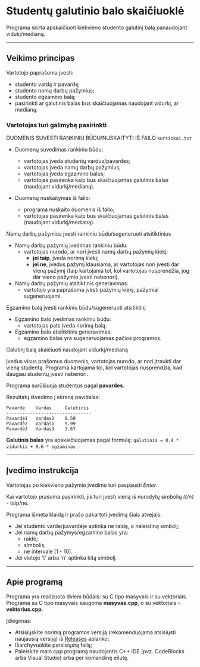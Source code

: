 # Studentų galutinio balo skaičiuoklė #
Programa skirta apskaičiuoti kiekvieno studento galutinį balą panaudojant vidukį/medianą.

- - - 

## Veikimo principas ##

Vartotojo paprašoma įvesti:
* studento vardą ir pavardę;
* studento namų darbų pažymius;
* studento egzamino balą;
* pasirinkti ar galutinis balas bus skaičiuojamas naudojant vidurkį, ar medianą.



### Vartotojas turi galimybę pasirinkti ###

DUOMENIS SUVESTI RANKINIU BŪDU/NUSKAITYTI IŠ FAILO ```kursiokai.txt```

* Duomenų suvedimas rankiniu būdu:
   * vartotojas įveda studentų vardus/pavardes;
   * vartotojas įveda namų darbų pažymius;
   * vartotojas įveda egzamino balus;
   * vartotojas pasirenka kaip bus skaičiuojamas galutinis balas (naudojant vidurkį/medianą).

* Duomenų nuskaitymas iš failo:
   * programa nuskaito duomenis iš failo;
   * vartotojas pasirenka kaip bus skaičiuojamas galutinis balas (naudojant vidurkį/medianą).

Namų darbų pažymius įvesti rankiniu būdu/sugeneruoti atsitiktinius

* Namų darbų pažymių įvedimas rankiniu būdu:
   * vartotojas nurodo, ar nori įvesti namų darbų pažymių kiekį:
      * **jei taip**, įveda norimą kiekį;
      * **jei ne**, įvedus pažymį klausiama, ar vartotojas nori įvesti dar vieną pažymį (taip kartojama tol, kol vartotojas nusprendžia, jog dar vieno pažymio įvesti nebenori).
* Namų darbų pažymių atsitiktinis generavimas:
   * vartotojo yra paprašoma įvesti pažymių kiekį, pažymiai sugeneruojami.    

Egzamino balą įvesti rankiniu būdu/sugeneruoti atsitiktinį

* Egzamino balo įvedimas rankiniu būdu:
   * vartotojas pats įveda norimą balą.
* Egzamino balo atsitiktinis generavimas:
   * egzamino balas yra sugeneruojamas pačios programos. 

Galutinį balą skaičiuoti naudojant vidurkį/medianą

Įvedus visus prašomus duomenis, vartotojas nurodo, ar nori įtraukti dar vieną studentą. Programa kartojama tol, kol vartotojas nusprendžia, kad daugiau studentų įvesti nebenori.

Programa surūšiuoja studentus pagal **pavardes**.

Rezultatų išvedimo į ekraną pavidalas:

 ```
Pavardė    Vardas     Galutinis
--------------------------------
Pavardė1   Vardas2    8.50
Pavardė2   Vardas1    9.99
Pavardė3   Vardas3    3.67
 ```

**Galutinis balas** yra apskaičiuojamas pagal formulę: ```galutinis = 0.4 * vidurkis + 0.6 * egzaminas ```.

- - - 

## Įvedimo instrukcija ##

Vartotojas po kiekvieno pažymio įvedimo turi paspausti *Enter*.

Kai vartotojo prašoma pasirinkti, jis turi įvesti vieną iš nurodytų simbolių *(t/n)* - taip/ne.


Programa išmeta klaidą ir prašo pakartoti įvedimą šiais atvejais:
* Jei studento varde/pavardėje aptinka ne raidę, o neleistiną simbolį;
* Jei namų darbų pažymys/egzamino balas yra:
  * raidė;
  * simbolis;
  * ne intervale [1 - 10].
* Jei vietoje 't' arba 'n' aptinka kitą simbolį. 

- - - 

## Apie programą ##

Programa yra realizuota dviem būdais: su C tipo masyvais ir su vektoriais. Programa su C tipo masyvais saugoma **masyvas.cpp**, o su vektoriais - **vektorius.cpp**.


Įdiegimas:
* Atsisiųskite norimą programos versiją (rekomenduojama atsisiųsti naujausią versiją) iš [Releases](https://github.com/austejaha/Projektas/releases) aplanko;
* Išarchyvuokite parsisiųstą failą;
* Paleiskite main.cpp programą naudojantis C++ IDE (pvz. CodeBlocks arba Visual Studio) arba per komandinę eilutę.

